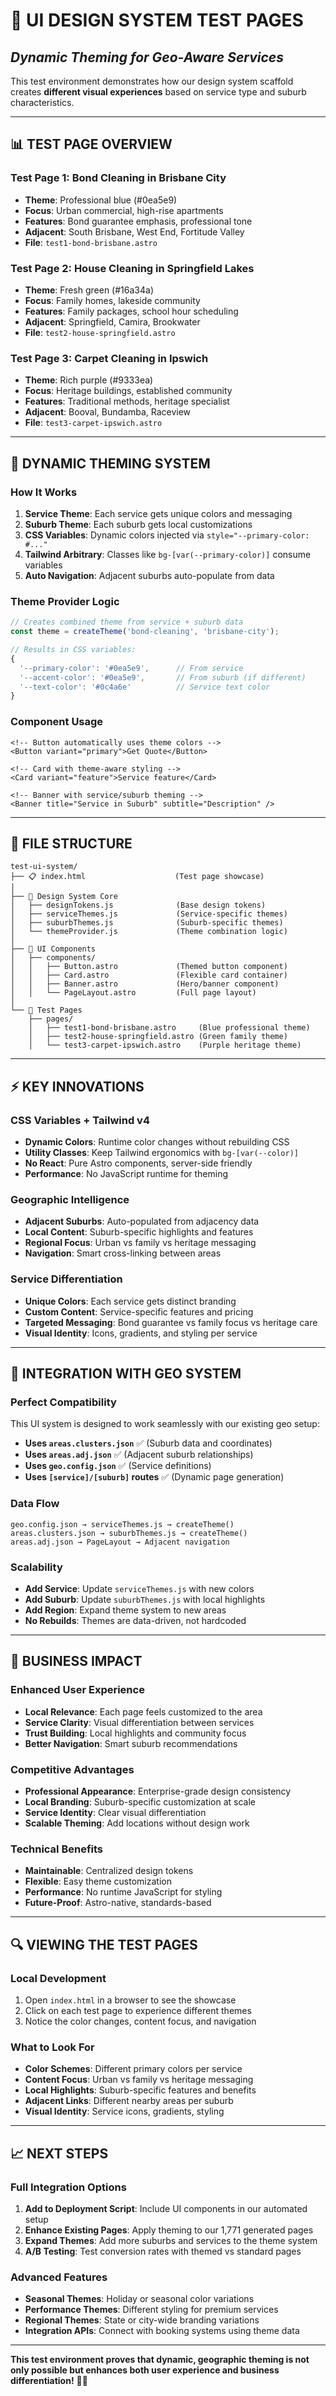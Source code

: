 # 🧪 **UI DESIGN SYSTEM TEST PAGES**
## *Dynamic Theming for Geo-Aware Services*

This test environment demonstrates how our design system scaffold creates **different visual experiences** based on service type and suburb characteristics.

---

## 📊 **TEST PAGE OVERVIEW**

### **Test Page 1: Bond Cleaning in Brisbane City**
- **Theme**: Professional blue (#0ea5e9)
- **Focus**: Urban commercial, high-rise apartments
- **Features**: Bond guarantee emphasis, professional tone
- **Adjacent**: South Brisbane, West End, Fortitude Valley
- **File**: `test1-bond-brisbane.astro`

### **Test Page 2: House Cleaning in Springfield Lakes**  
- **Theme**: Fresh green (#16a34a)
- **Focus**: Family homes, lakeside community
- **Features**: Family packages, school hour scheduling
- **Adjacent**: Springfield, Camira, Brookwater
- **File**: `test2-house-springfield.astro`

### **Test Page 3: Carpet Cleaning in Ipswich**
- **Theme**: Rich purple (#9333ea)
- **Focus**: Heritage buildings, established community
- **Features**: Traditional methods, heritage specialist
- **Adjacent**: Booval, Bundamba, Raceview
- **File**: `test3-carpet-ipswich.astro`

---

## 🎨 **DYNAMIC THEMING SYSTEM**

### **How It Works**
1. **Service Theme**: Each service gets unique colors and messaging
2. **Suburb Theme**: Each suburb gets local customizations
3. **CSS Variables**: Dynamic colors injected via `style="--primary-color: #..."`
4. **Tailwind Arbitrary**: Classes like `bg-[var(--primary-color)]` consume variables
5. **Auto Navigation**: Adjacent suburbs auto-populate from data

### **Theme Provider Logic**
```javascript
// Creates combined theme from service + suburb data
const theme = createTheme('bond-cleaning', 'brisbane-city');

// Results in CSS variables:
{
  '--primary-color': '#0ea5e9',      // From service
  '--accent-color': '#0ea5e9',       // From suburb (if different)
  '--text-color': '#0c4a6e'          // Service text color
}
```

### **Component Usage**
```astro
<!-- Button automatically uses theme colors -->
<Button variant="primary">Get Quote</Button>

<!-- Card with theme-aware styling -->
<Card variant="feature">Service feature</Card>

<!-- Banner with service/suburb theming -->
<Banner title="Service in Suburb" subtitle="Description" />
```

---

## 📁 **FILE STRUCTURE**

```
test-ui-system/
├── 📋 index.html                    (Test page showcase)
│
├── 🎨 Design System Core
│   ├── designTokens.js              (Base design tokens)
│   ├── serviceThemes.js             (Service-specific themes)
│   ├── suburbThemes.js              (Suburb-specific themes)
│   └── themeProvider.js             (Theme combination logic)
│
├── 🧩 UI Components
│   ├── components/
│   │   ├── Button.astro             (Themed button component)
│   │   ├── Card.astro               (Flexible card container)
│   │   ├── Banner.astro             (Hero/banner component)
│   │   └── PageLayout.astro         (Full page layout)
│
└── 🧪 Test Pages
    ├── pages/
    │   ├── test1-bond-brisbane.astro     (Blue professional theme)
    │   ├── test2-house-springfield.astro (Green family theme)
    │   └── test3-carpet-ipswich.astro    (Purple heritage theme)
```

---

## ⚡ **KEY INNOVATIONS**

### **CSS Variables + Tailwind v4**
- **Dynamic Colors**: Runtime color changes without rebuilding CSS
- **Utility Classes**: Keep Tailwind ergonomics with `bg-[var(--color)]`
- **No React**: Pure Astro components, server-side friendly
- **Performance**: No JavaScript runtime for theming

### **Geographic Intelligence**  
- **Adjacent Suburbs**: Auto-populated from adjacency data
- **Local Content**: Suburb-specific highlights and features
- **Regional Focus**: Urban vs family vs heritage messaging
- **Navigation**: Smart cross-linking between areas

### **Service Differentiation**
- **Unique Colors**: Each service gets distinct branding
- **Custom Content**: Service-specific features and pricing
- **Targeted Messaging**: Bond guarantee vs family focus vs heritage care
- **Visual Identity**: Icons, gradients, and styling per service

---

## 🚀 **INTEGRATION WITH GEO SYSTEM**

### **Perfect Compatibility**
This UI system is designed to work seamlessly with our existing geo setup:

- **Uses `areas.clusters.json`** ✅ (Suburb data and coordinates)
- **Uses `areas.adj.json`** ✅ (Adjacent suburb relationships)  
- **Uses `geo.config.json`** ✅ (Service definitions)
- **Uses `[service]/[suburb]` routes** ✅ (Dynamic page generation)

### **Data Flow**
```
geo.config.json → serviceThemes.js → createTheme()
areas.clusters.json → suburbThemes.js → createTheme()
areas.adj.json → PageLayout → Adjacent navigation
```

### **Scalability** 
- **Add Service**: Update `serviceThemes.js` with new colors
- **Add Suburb**: Update `suburbThemes.js` with local highlights
- **Add Region**: Expand theme system to new areas
- **No Rebuilds**: Themes are data-driven, not hardcoded

---

## 🎯 **BUSINESS IMPACT**

### **Enhanced User Experience**
- **Local Relevance**: Each page feels customized to the area
- **Service Clarity**: Visual differentiation between services  
- **Trust Building**: Local highlights and community focus
- **Better Navigation**: Smart suburb recommendations

### **Competitive Advantages**
- **Professional Appearance**: Enterprise-grade design consistency
- **Local Branding**: Suburb-specific customization at scale
- **Service Identity**: Clear visual differentiation
- **Scalable Theming**: Add locations without design work

### **Technical Benefits**
- **Maintainable**: Centralized design tokens
- **Flexible**: Easy theme customization
- **Performance**: No runtime JavaScript for styling
- **Future-Proof**: Astro-native, standards-based

---

## 🔍 **VIEWING THE TEST PAGES**

### **Local Development**
1. Open `index.html` in a browser to see the showcase
2. Click on each test page to experience different themes
3. Notice the color changes, content focus, and navigation

### **What to Look For**
- **Color Schemes**: Different primary colors per service
- **Content Focus**: Urban vs family vs heritage messaging
- **Local Highlights**: Suburb-specific features and benefits
- **Adjacent Links**: Different nearby areas per suburb
- **Visual Identity**: Service icons, gradients, styling

---

## 📈 **NEXT STEPS**

### **Full Integration Options**
1. **Add to Deployment Script**: Include UI components in our automated setup
2. **Enhance Existing Pages**: Apply theming to our 1,771 generated pages  
3. **Expand Themes**: Add more suburbs and services to the theme system
4. **A/B Testing**: Test conversion rates with themed vs standard pages

### **Advanced Features**
- **Seasonal Themes**: Holiday or seasonal color variations
- **Performance Themes**: Different styling for premium services
- **Regional Themes**: State or city-wide branding variations
- **Integration APIs**: Connect with booking systems using theme data

---

**This test environment proves that dynamic, geographic theming is not only possible but enhances both user experience and business differentiation!** 🎨✨